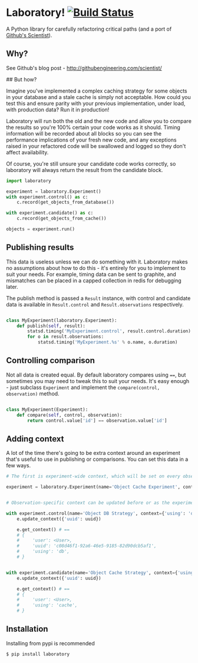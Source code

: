 # Laboratory! [![Build Status](https://travis-ci.org/joealcorn/laboratory.svg?branch=master)](https://travis-ci.org/joealcorn/laboratory)

A Python library for carefully refactoring critical paths (and a port of [Github's Scientist](https://github.com/github/scientist)).


## Why?

See Github's blog post - http://githubengineering.com/scientist/


## But how?

Imagine you've implemented a complex caching strategy for some objects in your database and a stale cache is simply not acceptable.
How could you test this and ensure parity with your previous implementation, under load, with production data?
Run it in production!

Laboratory will run both the old and the new code and allow you to compare the results so you're 100% certain your code works as it should.
Timing information will be recorded about all blocks so you can see the performance implications of your fresh new code, and any exceptions
raised in your refactored code will be swallowed and logged so they don't affect availability.

Of course, you're still unsure your candidate code works correctly, so laboratory will always return the result from the candidate block.


```python
import laboratory

experiment = laboratory.Experiment()
with experiment.control() as c:
    c.record(get_objects_from_database())

with experiment.candidate() as c:
    c.record(get_objects_from_cache())

objects = experiment.run()
```

## Publishing results

This data is useless unless we can do something with it. Laboratory makes no assumptions about how to do this - it's entirely for you
to implement to suit your needs.
For example, timing data can be sent to graphite, and mismatches can be placed in a capped collection in redis for debugging later.

The publish method is passed a `Result` instance, with control and candidate data is available in `Result.control` and `Result.observations`
respectively.

```python

class MyExperiment(laboratory.Experiment):
    def publish(self, result):
        statsd.timing('MyExperiment.control', result.control.duration)
        for o in result.observations:
            statsd.timing('MyExperiment.%s' % o.name, o.duration)

```


## Controlling comparison

Not all data is created equal. By default laboratory compares using `==`, but sometimes you may need to tweak this to suit your needs.
It's easy enough - just subclass `Experiment` and implement the `compare(control, observation)` method.

```python

class MyExperiment(Experiment):
    def compare(self, control, observation):
        return control.value['id'] == observation.value['id']
```


## Adding context

A lot of the time there's going to be extra context around an experiment that's useful to use in publishing or comparisons.
You can set this data in a few ways.

```python
# The first is experiment-wide context, which will be set on every observation laboratory makes.

experiment = laboratory.Experiment(name='Object Cache Experiment', context={'user': user})


# Observation-specific context can be updated before or as the experiment is running.

with experiment.control(name='Object DB Strategy', context={'using': 'db'}) as e:
    e.update_context({'uuid': uuid})

    e.get_context() # ==
    # {
    #     'user': <User>,
    #     'uuid': 'c08d46f1-92a6-46e5-9185-82d90dcb5af1',
    #     'using': 'db',
    # }


with experiment.candidate(name='Object Cache Strategy', context={'using': 'cache'}) as e:
    e.update_context({'uuid': uuid})

    e.get_context() # ==
    # {
    #     'user': <User>,
    #     'using': 'cache',
    # }
```


## Installation

Installing from pypi is recommended

`$ pip install laboratory`
